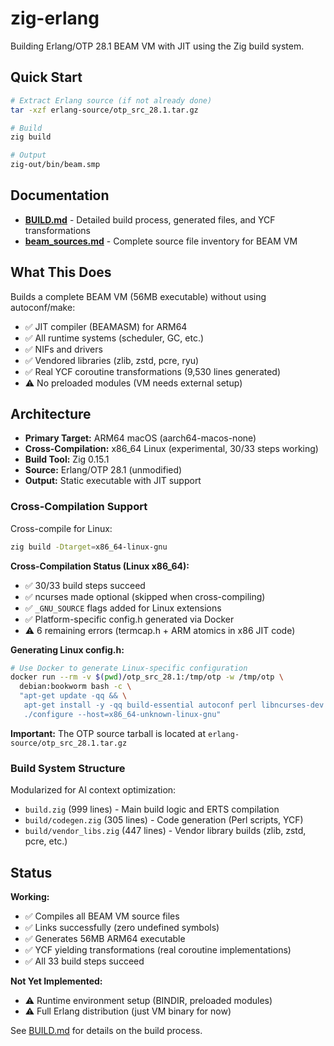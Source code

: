 # zig-erlang

Building Erlang/OTP 28.1 BEAM VM with JIT using the Zig build system.

## Quick Start

```bash
# Extract Erlang source (if not already done)
tar -xzf erlang-source/otp_src_28.1.tar.gz

# Build
zig build

# Output
zig-out/bin/beam.smp
```

## Documentation

- **[BUILD.md](BUILD.md)** - Detailed build process, generated files, and YCF transformations
- **[beam_sources.md](beam_sources.md)** - Complete source file inventory for BEAM VM

## What This Does

Builds a complete BEAM VM (56MB executable) without using autoconf/make:
- ✅ JIT compiler (BEAMASM) for ARM64
- ✅ All runtime systems (scheduler, GC, etc.)
- ✅ NIFs and drivers
- ✅ Vendored libraries (zlib, zstd, pcre, ryu)
- ✅ Real YCF coroutine transformations (9,530 lines generated)
- ⚠️ No preloaded modules (VM needs external setup)

## Architecture

- **Primary Target:** ARM64 macOS (aarch64-macos-none)
- **Cross-Compilation:** x86_64 Linux (experimental, 30/33 steps working)
- **Build Tool:** Zig 0.15.1
- **Source:** Erlang/OTP 28.1 (unmodified)
- **Output:** Static executable with JIT support

### Cross-Compilation Support

Cross-compile for Linux:
```bash
zig build -Dtarget=x86_64-linux-gnu
```

**Cross-Compilation Status (Linux x86_64):**
- ✅ 30/33 build steps succeed
- ✅ ncurses made optional (skipped when cross-compiling)
- ✅ `_GNU_SOURCE` flags added for Linux extensions
- ✅ Platform-specific config.h generated via Docker
- ⚠️ 6 remaining errors (termcap.h + ARM atomics in x86 JIT code)

**Generating Linux config.h:**
```bash
# Use Docker to generate Linux-specific configuration
docker run --rm -v $(pwd)/otp_src_28.1:/tmp/otp -w /tmp/otp \
  debian:bookworm bash -c \
  "apt-get update -qq && \
   apt-get install -y -qq build-essential autoconf perl libncurses-dev && \
   ./configure --host=x86_64-unknown-linux-gnu"
```

**Important:** The OTP source tarball is located at `erlang-source/otp_src_28.1.tar.gz`

### Build System Structure

Modularized for AI context optimization:
- `build.zig` (999 lines) - Main build logic and ERTS compilation
- `build/codegen.zig` (305 lines) - Code generation (Perl scripts, YCF)
- `build/vendor_libs.zig` (447 lines) - Vendor library builds (zlib, zstd, pcre, etc.)

## Status

**Working:**
- ✅ Compiles all BEAM VM source files
- ✅ Links successfully (zero undefined symbols)
- ✅ Generates 56MB ARM64 executable
- ✅ YCF yielding transformations (real coroutine implementations)
- ✅ All 33 build steps succeed

**Not Yet Implemented:**
- ⚠️ Runtime environment setup (BINDIR, preloaded modules)
- ⚠️ Full Erlang distribution (just VM binary for now)

See [BUILD.md](BUILD.md) for details on the build process.
